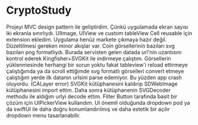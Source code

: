 # CryptoStudy

Projeyi MVC design pattern ile geliştirdim. Çünkü uygulamada ekran sayısı iki ekranla sınırlıydı. 
UIImage, UIView ve custom tableView Cell reusable için extension ekledim.
Uygulama henüz markete çıkmaya hazır değil. Düzeltilmesi gereken minor akışlar var. 
Coin görsellerinin bazıları svg bazıları png formatlıydı. Burada servisten gelen datada url'nin uzantısını kontrol ederek Kingfisher+SVGKit ile indirmeye çalıştım. 
Görsellerin yüklenmesinde herhangi bir sorun yoktu fakat tableview'i reload ettirmeye çalıştığımda ya da scroll ettiğimde svg formatlı görselleri convert etmeye çalıştığım yerde ilk datanın urlsini parse edemiyor.
Bu yüzden app crash oluyordu. (CALayer error) SVGKit kütüphanesini kaldırıp SDWebImage kütüphanesini import ettim. Daha sonra kütüphanenin SVGDecoder methodu ile aldığım urlyi decode ettim.
Filter Button tarafında basit bir çözüm için UIPickerView kullandım. UI önemli olduğunda dropdown pod ya da swiftUI ile daha doğru konumlandırılmış ve daha estetik bir açılır dropdown menu tasarlanabilir.


